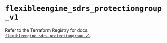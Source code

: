 # `flexibleengine_sdrs_protectiongroup_v1`

Refer to the Terraform Registry for docs: [`flexibleengine_sdrs_protectiongroup_v1`](https://registry.terraform.io/providers/flexibleenginecloud/flexibleengine/1.46.0/docs/resources/sdrs_protectiongroup_v1).
